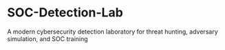 # SOC-Detection-Lab
A modern cybersecurity detection laboratory for threat hunting, adversary simulation, and SOC training
